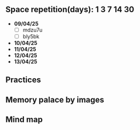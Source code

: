 ## Space repetition(days): 1 3 7 14 30

- **09/04/25**
    - [ ] mdzu7u
    - [ ] bly5bk
- **10/04/25**
- **11/04/25**
- **12/04/25**
- **13/04/25**

## Practices

## Memory palace by images

## Mind map
